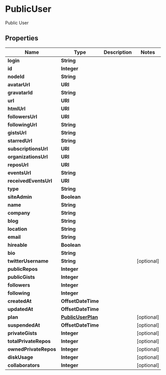 

# PublicUser

Public User

## Properties

| Name | Type | Description | Notes |
|------------ | ------------- | ------------- | -------------|
|**login** | **String** |  |  |
|**id** | **Integer** |  |  |
|**nodeId** | **String** |  |  |
|**avatarUrl** | **URI** |  |  |
|**gravatarId** | **String** |  |  |
|**url** | **URI** |  |  |
|**htmlUrl** | **URI** |  |  |
|**followersUrl** | **URI** |  |  |
|**followingUrl** | **String** |  |  |
|**gistsUrl** | **String** |  |  |
|**starredUrl** | **String** |  |  |
|**subscriptionsUrl** | **URI** |  |  |
|**organizationsUrl** | **URI** |  |  |
|**reposUrl** | **URI** |  |  |
|**eventsUrl** | **String** |  |  |
|**receivedEventsUrl** | **URI** |  |  |
|**type** | **String** |  |  |
|**siteAdmin** | **Boolean** |  |  |
|**name** | **String** |  |  |
|**company** | **String** |  |  |
|**blog** | **String** |  |  |
|**location** | **String** |  |  |
|**email** | **String** |  |  |
|**hireable** | **Boolean** |  |  |
|**bio** | **String** |  |  |
|**twitterUsername** | **String** |  |  [optional] |
|**publicRepos** | **Integer** |  |  |
|**publicGists** | **Integer** |  |  |
|**followers** | **Integer** |  |  |
|**following** | **Integer** |  |  |
|**createdAt** | **OffsetDateTime** |  |  |
|**updatedAt** | **OffsetDateTime** |  |  |
|**plan** | [**PublicUserPlan**](PublicUserPlan.md) |  |  [optional] |
|**suspendedAt** | **OffsetDateTime** |  |  [optional] |
|**privateGists** | **Integer** |  |  [optional] |
|**totalPrivateRepos** | **Integer** |  |  [optional] |
|**ownedPrivateRepos** | **Integer** |  |  [optional] |
|**diskUsage** | **Integer** |  |  [optional] |
|**collaborators** | **Integer** |  |  [optional] |



